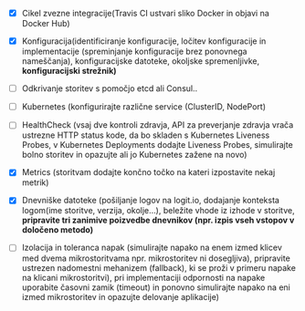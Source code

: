 - [x] Cikel zvezne integracije(Travis CI ustvari sliko Docker in objavi na Docker Hub)
- [x] Konfiguracija(identificiranje konfiguracije, ločitev konfiguracije in implementacije
  (spreminjanje konfiguracije brez ponovnega nameščanja), konfiguracijske datoteke, 
  okoljske spremenljivke, **konfiguracijski strežnik)**
- [ ] Odkrivanje storitev s pomočjo etcd ali Consul..
- [ ] Kubernetes (konfigurirajte različne service (ClusterID, NodePort)
- [ ] HealthCheck (vsaj dve kontroli zdravja, API za preverjanje zdravja vrača ustrezne HTTP status kode, 
  da bo skladen s Kubernetes Liveness Probes, v Kubernetes Deployments dodajte Liveness Probes, 
  simulirajte bolno storitev in opazujte ali jo Kubernetes zažene na novo) 
- [x] Metrics (storitvam dodajte končno točko na kateri izpostavite nekaj metrik)
- [x] Dnevniške datoteke (pošiljanje logov na logit.io, dodajanje konteksta logom(ime storitve, verzija, okolje…),
  beležite vhode iz izhode v storitve, **pripravite tri zanimive poizvedbe dnevnikov 
  (npr. izpis vseh vstopov v določeno metodo)**
- [ ] Izolacija in toleranca napak (simulirajte napako na enem izmed klicev med dvema mikrostoritvama 
  npr. mikrostoritev ni dosegljiva), pripravite ustrezen nadomestni mehanizem (fallback), 
  ki se proži v primeru napake na klicani mikrostoritvi), pri implementaciji odpornosti na 
  napake uporabite časovni zamik (timeout) in ponovno simulirajte napako na eni izmed mikrostoritev 
  in opazujte delovanje aplikacije)


